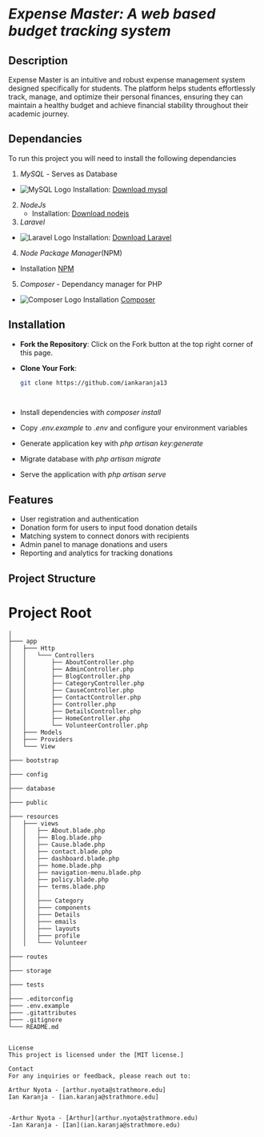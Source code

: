 # *Expense Master: A web based budget tracking system*
## Description 
Expense Master is an intuitive and robust expense management system designed specifically for students. The platform helps students effortlessly track, manage, and optimize their personal finances, ensuring they can maintain a healthy budget and achieve financial stability throughout their academic journey.


## Dependancies
To run this project you will need to install the following dependancies

1. *MySQL* - Serves as Database
- ![MySQL Logo](https://www.mysql.com/common/logos/logo-mysql-170x115.png)
    Installation: [Download mysql](https://dev.mysql.com/downloads/installer/)
2. *NodeJs* 
   - Installation: [Download nodejs](https://nodejs.org/en/download/package-manager)
3. *Laravel* 
 - ![Laravel Logo](https://laravel.com/img/logomark.min.svg)
   Installation:  [Download Laravel](https://laravel.com/docs/11.x/installation)
4. *Node Package Manager*(NPM)
  -  Installation [NPM](https://www.npmjs.com/)
5. *Composer* - Dependancy manager for PHP
- ![Composer Logo](https://getcomposer.org/img/logo-composer-transparent5.png)
  Installation [Composer](https://getcomposer.org/) 


## Installation

- **Fork the Repository**:
  Click on the Fork button at the top right corner of this page.

- **Clone Your Fork**:
  ```bash
  git clone https://github.com/iankaranja13

    
- Install dependencies with *composer install*
- Copy *.env.example* to *.env* and configure your environment variables
- Generate application key with *php artisan key:generate*
- Migrate database with *php artisan migrate*
- Serve the application with *php artisan serve*

## Features
- User registration and authentication
- Donation form for users to input food donation details
- Matching system to connect donors with recipients
- Admin panel to manage donations and users
- Reporting and analytics for tracking donations

## Project Structure
# Project Root
```plaintext
│
├─── app
│   ├─── Http
│   │   └─── Controllers
│   │       ├── AboutController.php
│   │       ├── AdminController.php
│   │       ├── BlogController.php
│   │       ├── CategoryController.php
│   │       ├── CauseController.php
│   │       ├── ContactController.php
│   │       ├── Controller.php
│   │       ├── DetailsController.php
│   │       ├── HomeController.php
│   │       └── VolunteerController.php
│   ├─── Models
│   ├─── Providers
│   └─── View
│
├─── bootstrap
│
├─── config
│
├─── database
│
├─── public
│
├─── resources
│   ├─── views
│   │   ├── About.blade.php
│   │   ├── Blog.blade.php
│   │   ├── Cause.blade.php
│   │   ├── contact.blade.php
│   │   ├── dashboard.blade.php
│   │   ├── home.blade.php
│   │   ├── navigation-menu.blade.php
│   │   ├── policy.blade.php
│   │   ├── terms.blade.php
│   │   │
│   │   ├─── Category
│   │   ├─── components
│   │   ├─── Details
│   │   ├─── emails
│   │   ├─── layouts
│   │   ├─── profile
│   │   └─── Volunteer
│
├─── routes
│
├─── storage
│
├─── tests
│
├─── .editorconfig
├─── .env.example
├─── .gitattributes
├─── .gitignore
└─── README.md


License
This project is licensed under the [MIT license.]

Contact
For any inquiries or feedback, please reach out to:

Arthur Nyota - [arthur.nyota@strathmore.edu]
Ian Karanja - [ian.karanja@strathmore.edu]


-Arthur Nyota - [Arthur](arthur.nyota@strathmore.edu)
-Ian Karanja - [Ian](ian.karanja@strathmore.edu)
